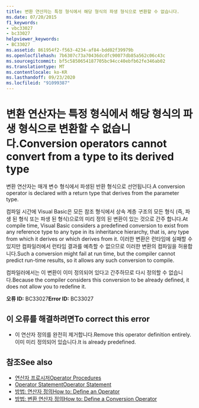 ```yaml
---
title: 변환 연산자는 특정 형식에서 해당 형식의 파생 형식으로 변환할 수 없습니다.
ms.date: 07/20/2015
f1_keywords:
- vbc33027
- bc33027
helpviewer_keywords:
- BC33027
ms.assetid: 861954f2-f563-4234-af84-bdd02f39979b
ms.openlocfilehash: 7b6307c73a70436dcdfc90077db85a562c06c43c
ms.sourcegitcommit: bf5c5850654187705bc94cc40ebfb62fe346ab02
ms.translationtype: MT
ms.contentlocale: ko-KR
ms.lasthandoff: 09/23/2020
ms.locfileid: "91099387"
---
```

# <a name="conversion-operators-cannot-convert-from-a-type-to-its-derived-type"></a><span data-ttu-id="149da-102">변환 연산자는 특정 형식에서 해당 형식의 파생 형식으로 변환할 수 없습니다.</span><span class="sxs-lookup"><span data-stu-id="149da-102">Conversion operators cannot convert from a type to its derived type</span></span>

<span data-ttu-id="149da-103">변환 연산자는 매개 변수 형식에서 파생된 반환 형식으로 선언됩니다.</span><span class="sxs-lookup"><span data-stu-id="149da-103">A conversion operator is declared with a return type that derives from the parameter type.</span></span>  
  
 <span data-ttu-id="149da-104">컴파일 시간에 Visual Basic은 모든 참조 형식에서 상속 계층 구조의 모든 형식 (즉, 파생 된 형식 또는 파생 된 형식)으로의 미리 정의 된 변환이 있는 것으로 간주 합니다.</span><span class="sxs-lookup"><span data-stu-id="149da-104">At compile time, Visual Basic considers a predefined conversion to exist from any reference type to any type in its inheritance hierarchy, that is, any type from which it derives or which derives from it.</span></span> <span data-ttu-id="149da-105">이러한 변환은 런타임에 실패할 수 있지만 컴파일러에서 런타임 결과를 예측할 수 없으므로 이러한 변환의 컴파일을 허용합니다.</span><span class="sxs-lookup"><span data-stu-id="149da-105">Such a conversion might fail at run time, but the compiler cannot predict run-time results, so it allows any such conversion to compile.</span></span>  
  
 <span data-ttu-id="149da-106">컴파일러에서는 이 변환이 이미 정의되어 있다고 간주하므로 다시 정의할 수 없습니다.</span><span class="sxs-lookup"><span data-stu-id="149da-106">Because the compiler considers this conversion to be already defined, it does not allow you to redefine it.</span></span>  
  
 <span data-ttu-id="149da-107">**오류 ID:** BC33027</span><span class="sxs-lookup"><span data-stu-id="149da-107">**Error ID:** BC33027</span></span>  
  
## <a name="to-correct-this-error"></a><span data-ttu-id="149da-108">이 오류를 해결하려면</span><span class="sxs-lookup"><span data-stu-id="149da-108">To correct this error</span></span>  
  
- <span data-ttu-id="149da-109">이 연산자 정의를 완전히 제거합니다.</span><span class="sxs-lookup"><span data-stu-id="149da-109">Remove this operator definition entirely.</span></span> <span data-ttu-id="149da-110">이미 미리 정의되어 있습니다.</span><span class="sxs-lookup"><span data-stu-id="149da-110">It is already predefined.</span></span>  
  
## <a name="see-also"></a><span data-ttu-id="149da-111">참조</span><span class="sxs-lookup"><span data-stu-id="149da-111">See also</span></span>

- [<span data-ttu-id="149da-112">연산자 프로시저</span><span class="sxs-lookup"><span data-stu-id="149da-112">Operator Procedures</span></span>](../programming-guide/language-features/procedures/operator-procedures.md)
- [<span data-ttu-id="149da-113">Operator Statement</span><span class="sxs-lookup"><span data-stu-id="149da-113">Operator Statement</span></span>](../language-reference/statements/operator-statement.md)
- [<span data-ttu-id="149da-114">방법: 연산자 정의</span><span class="sxs-lookup"><span data-stu-id="149da-114">How to: Define an Operator</span></span>](../programming-guide/language-features/procedures/how-to-define-an-operator.md)
- [<span data-ttu-id="149da-115">방법: 변환 연산자 정의</span><span class="sxs-lookup"><span data-stu-id="149da-115">How to: Define a Conversion Operator</span></span>](../programming-guide/language-features/procedures/how-to-define-a-conversion-operator.md)
